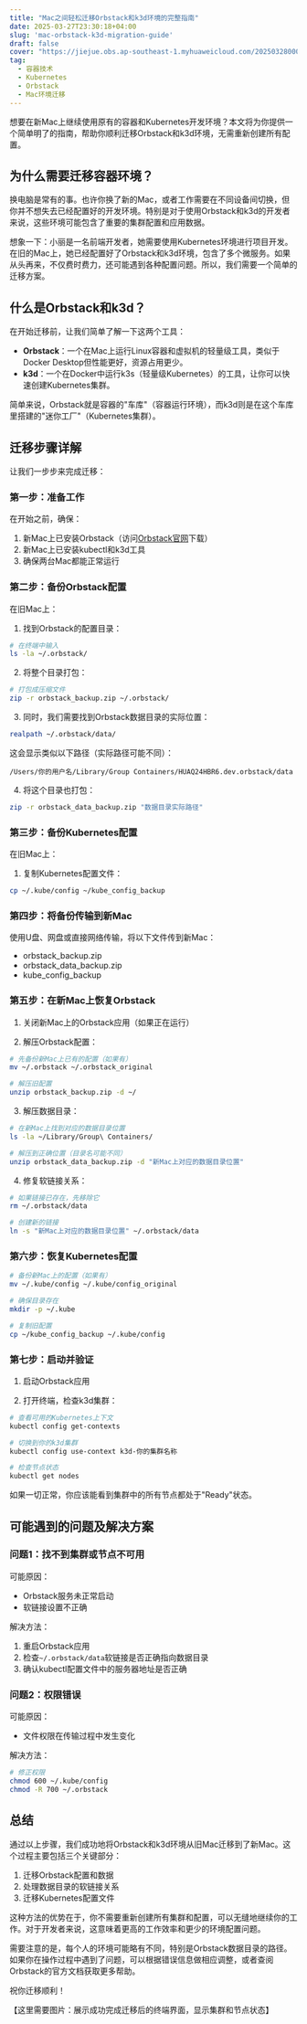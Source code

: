 ```yaml
---
title: "Mac之间轻松迁移Orbstack和k3d环境的完整指南"
date: 2025-03-27T23:30:18+04:00
slug: 'mac-orbstack-k3d-migration-guide'
draft: false
cover: "https://jiejue.obs.ap-southeast-1.myhuaweicloud.com/20250328000821584.webp"
tag:
  - 容器技术
  - Kubernetes
  - Orbstack
  - Mac环境迁移
---
```


想要在新Mac上继续使用原有的容器和Kubernetes开发环境？本文将为你提供一个简单明了的指南，帮助你顺利迁移Orbstack和k3d环境，无需重新创建所有配置。

<!--more-->

## 为什么需要迁移容器环境？

换电脑是常有的事。也许你换了新的Mac，或者工作需要在不同设备间切换，但你并不想失去已经配置好的开发环境。特别是对于使用Orbstack和k3d的开发者来说，这些环境可能包含了重要的集群配置和应用数据。

想象一下：小丽是一名前端开发者，她需要使用Kubernetes环境进行项目开发。在旧的Mac上，她已经配置好了Orbstack和k3d环境，包含了多个微服务。如果从头再来，不仅费时费力，还可能遇到各种配置问题。所以，我们需要一个简单的迁移方案。

## 什么是Orbstack和k3d？

在开始迁移前，让我们简单了解一下这两个工具：

- **Orbstack**：一个在Mac上运行Linux容器和虚拟机的轻量级工具，类似于Docker Desktop但性能更好，资源占用更少。
- **k3d**：一个在Docker中运行k3s（轻量级Kubernetes）的工具，让你可以快速创建Kubernetes集群。

简单来说，Orbstack就是容器的"车库"（容器运行环境），而k3d则是在这个车库里搭建的"迷你工厂"（Kubernetes集群）。

## 迁移步骤详解

让我们一步步来完成迁移：

### 第一步：准备工作

在开始之前，确保：

1. 新Mac上已安装Orbstack（访问[Orbstack官网](https://orbstack.dev/)下载）
2. 新Mac上已安装kubectl和k3d工具
3. 确保两台Mac都能正常运行

### 第二步：备份Orbstack配置

在旧Mac上：

1. 找到Orbstack的配置目录：
```bash
# 在终端中输入
ls -la ~/.orbstack/
```

2. 将整个目录打包：
```bash
# 打包成压缩文件
zip -r orbstack_backup.zip ~/.orbstack/
```

3. 同时，我们需要找到Orbstack数据目录的实际位置：
```bash
realpath ~/.orbstack/data/
```

这会显示类似以下路径（实际路径可能不同）：
```
/Users/你的用户名/Library/Group Containers/HUAQ24HBR6.dev.orbstack/data
```

4. 将这个目录也打包：
```bash
zip -r orbstack_data_backup.zip "数据目录实际路径"
```

### 第三步：备份Kubernetes配置

在旧Mac上：

1. 复制Kubernetes配置文件：
```bash
cp ~/.kube/config ~/kube_config_backup
```

### 第四步：将备份传输到新Mac

使用U盘、网盘或直接网络传输，将以下文件传到新Mac：
- orbstack_backup.zip
- orbstack_data_backup.zip
- kube_config_backup

### 第五步：在新Mac上恢复Orbstack

1. 关闭新Mac上的Orbstack应用（如果正在运行）

2. 解压Orbstack配置：
```bash
# 先备份新Mac上已有的配置（如果有）
mv ~/.orbstack ~/.orbstack_original

# 解压旧配置
unzip orbstack_backup.zip -d ~/
```

3. 解压数据目录：
```bash
# 在新Mac上找到对应的数据目录位置
ls -la ~/Library/Group\ Containers/

# 解压到正确位置（目录名可能不同）
unzip orbstack_data_backup.zip -d "新Mac上对应的数据目录位置"
```

4. 修复软链接关系：
```bash
# 如果链接已存在，先移除它
rm ~/.orbstack/data

# 创建新的链接
ln -s "新Mac上对应的数据目录位置" ~/.orbstack/data
```

### 第六步：恢复Kubernetes配置

```bash
# 备份新Mac上的配置（如果有）
mv ~/.kube/config ~/.kube/config_original

# 确保目录存在
mkdir -p ~/.kube

# 复制旧配置
cp ~/kube_config_backup ~/.kube/config
```

### 第七步：启动并验证

1. 启动Orbstack应用

2. 打开终端，检查k3d集群：
```bash
# 查看可用的Kubernetes上下文
kubectl config get-contexts

# 切换到你的k3d集群
kubectl config use-context k3d-你的集群名称

# 检查节点状态
kubectl get nodes
```

如果一切正常，你应该能看到集群中的所有节点都处于"Ready"状态。

## 可能遇到的问题及解决方案

### 问题1：找不到集群或节点不可用

可能原因：
- Orbstack服务未正常启动
- 软链接设置不正确

解决方法：
1. 重启Orbstack应用
2. 检查`~/.orbstack/data`软链接是否正确指向数据目录
3. 确认kubectl配置文件中的服务器地址是否正确

### 问题2：权限错误

可能原因：
- 文件权限在传输过程中发生变化

解决方法：
```bash
# 修正权限
chmod 600 ~/.kube/config
chmod -R 700 ~/.orbstack
```

## 总结

通过以上步骤，我们成功地将Orbstack和k3d环境从旧Mac迁移到了新Mac。这个过程主要包括三个关键部分：

1. 迁移Orbstack配置和数据
2. 处理数据目录的软链接关系
3. 迁移Kubernetes配置文件

这种方法的优势在于，你不需要重新创建所有集群和配置，可以无缝地继续你的工作。对于开发者来说，这意味着更高的工作效率和更少的环境配置问题。

需要注意的是，每个人的环境可能略有不同，特别是Orbstack数据目录的路径。如果你在操作过程中遇到了问题，可以根据错误信息做相应调整，或者查阅Orbstack的官方文档获取更多帮助。

祝你迁移顺利！

【这里需要图片：展示成功完成迁移后的终端界面，显示集群和节点状态】
